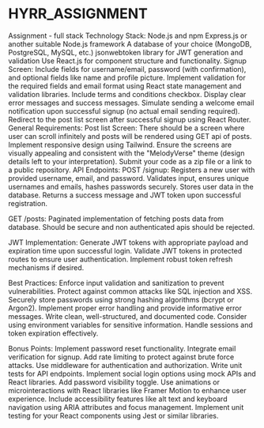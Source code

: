# HYRR_ASSIGNMENT
Assignment - full stack
Technology Stack:
Node.js and npm
Express.js or another suitable Node.js framework
A database of your choice (MongoDB, PostgreSQL, MySQL, etc.)
jsonwebtoken library for JWT generation and validation
Use React.js for component structure and functionality.
Signup Screen:
Include fields for username/email, password (with confirmation), and optional fields like name and profile picture.
Implement validation for the required fields and email format using React state management and validation libraries.
Include terms and conditions checkbox.
Display clear error messages and success messages.
Simulate sending a welcome email notification upon successful signup (no actual email sending required).
Redirect to the post list screen after successful signup using React Router.
General Requirements:
Post list Screen:
There should be a screen where user can scroll infinitely and posts will be rendered using GET api of posts. 
Implement responsive design using Tailwind.
Ensure the screens are visually appealing and consistent with the "MelodyVerse" theme (design details left to your interpretation).
Submit your code as a zip file or a link to a public repository.
API Endpoints:
POST /signup:
Registers a new user with provided username, email, and password.
Validates input, ensures unique usernames and emails, hashes passwords securely.
Stores user data in the database.
Returns a success message and JWT token upon successful registration.

GET /posts:
Paginated implementation of fetching posts data from database.
Should be secure and non authenticated apis should be rejected. 

JWT Implementation:
Generate JWT tokens with appropriate payload and expiration time upon successful login.
Validate JWT tokens in protected routes to ensure user authentication.
Implement robust token refresh mechanisms if desired.

Best Practices:
Enforce input validation and sanitization to prevent vulnerabilities.
Protect against common attacks like SQL injection and XSS.
Securely store passwords using strong hashing algorithms (bcrypt or Argon2).
Implement proper error handling and provide informative error messages.
Write clean, well-structured, and documented code.
Consider using environment variables for sensitive information.
Handle sessions and token expiration effectively.

Bonus Points:
Implement password reset functionality.
Integrate email verification for signup.
Add rate limiting to protect against brute force attacks.
Use middleware for authentication and authorization.
Write unit tests for API endpoints.
Implement social login options using mock APIs and React libraries.
Add password visibility toggle.
Use animations or microinteractions with React libraries like Framer Motion to enhance user experience.
Include accessibility features like alt text and keyboard navigation using ARIA attributes and focus management.
Implement unit testing for your React components using Jest or similar libraries.



